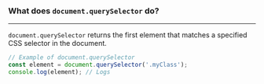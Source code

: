 ### What does `document.querySelector` do?
---
`document.querySelector` returns the first element that matches a specified CSS selector in the document.

```javascript
// Example of document.querySelector
const element = document.querySelector('.myClass');
console.log(element); // Logs
```
